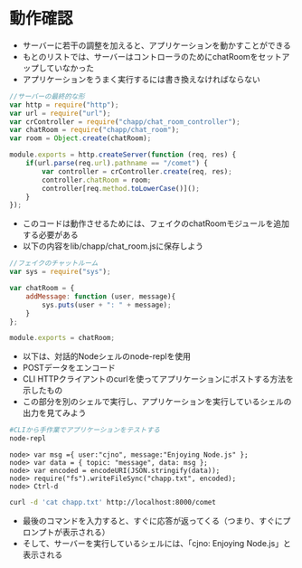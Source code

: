 # 動作確認

* サーバーに若干の調整を加えると、アプリケーションを動かすことができる
* もとのリストでは、サーバーはコントローラのためにchatRoomをセットアップしていなかった
* アプリケーションをうまく実行するには書き換えなければならない

```javascript
//サーバーの最終的な形
var http = require("http");
var url = require("url");
var crController = require("chapp/chat_room_controller");
var chatRoom = require("chapp/chat_room");
var room = Object.create(chatRoom);

module.exports = http.createServer(function (req, res) {
    if(url.parse(req.url).pathname == "/comet") {
        var controller = crController.create(req, res);
        controller.chatRoom = room;
        controller[req.method.toLowerCase()]();
    }
});
```

* このコードは動作させるためには、フェイクのchatRoomモジュールを追加する必要がある
* 以下の内容をlib/chapp/chat_room.jsに保存しよう 

```javascript
//フェイクのチャットルーム
var sys = require("sys");

var chatRoom = {
    addMessage: function (user, message){
        sys.puts(user + ": " + message);
    }
};

module.exports = chatRoom;
```

* 以下は、対話的Nodeシェルのnode-replを使用
* POSTデータをエンコード
* CLI HTTPクライアントのcurlを使ってアプリケーションにポストする方法を示したもの
* この部分を別のシェルで実行し、アプリケーションを実行しているシェルの出力を見てみよう 

```bash
#CLIから手作業でアプリケーションをテストする
node-repl
```

```text
node> var msg ={ user:"cjno", message:"Enjoying Node.js" };
node> var data = { topic: "message", data: msg };
node> var encoded = encodeURI(JSON.stringify(data));
node> require("fs").writeFileSync("chapp.txt", encoded);
node> Ctrl-d
```

```bash
curl -d 'cat chapp.txt' http://localhost:8000/comet
```

* 最後のコマンドを入力すると、すぐに応答が返ってくる（つまり、すぐにプロンプトが表示される）
* そして、サーバーを実行しているシェルには、「cjno: Enjoying Node.js」と表示される
